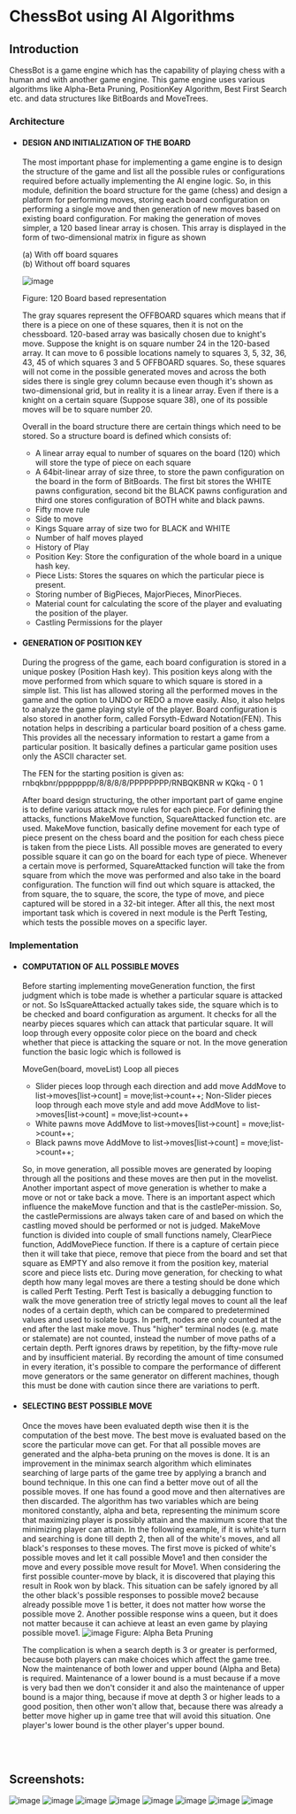 # ChessBot using AI Algorithms

## Introduction

ChessBot is a game engine which has the capability of playing chess with a human and with another game engine. This game engine uses various algorithms like Alpha-Beta Pruning, PositionKey Algorithm, Best First Search etc. and data structures like BitBoards and MoveTrees.

### Architecture
- #### DESIGN AND INITIALIZATION OF THE BOARD
  The most important phase for implementing a game engine is to design the structure of the game and list all the possible rules or configurations required before actually implementing the AI engine logic. So, in this module, definition the board structure for the game (chess) and design a platform for performing moves, storing each board configuration on performing a single move and then generation of new moves based on existing board configuration.
  For making the generation of moves simpler, a 120 based linear array is chosen.
  This array is displayed in the form of two-dimensional matrix in figure as shown
  
  (a) With off board squares &nbsp;&nbsp; &nbsp; &nbsp; &nbsp; 
  &nbsp; &nbsp; &nbsp; &nbsp; &nbsp; &nbsp; &nbsp; &nbsp; &nbsp; &nbsp; &nbsp;
  &nbsp; &nbsp; &nbsp; &nbsp; &nbsp; &nbsp; &nbsp; &nbsp; &nbsp; &nbsp; &nbsp;
  &nbsp; &nbsp; &nbsp; &nbsp; &nbsp; &nbsp; &nbsp; &nbsp; &nbsp; &nbsp; &nbsp;
  (b) Without off board squares
  
  ![image](https://github.com/SIRIUScoder1/ChessBot/blob/master/images/chessBot1.png)
  
  Figure: 120 Board based representation
  
  The gray squares represent the OFFBOARD squares which means that if there is a piece on one of these squares, then it is not on the chessboard. 120-based array was basically chosen due to knight's move. Suppose the knight is on square number 24 in the 120-based array. It can move to 6 possible locations namely to squares 3, 5, 32,
36, 43, 45 of which squares 3 and 5 OFFBOARD squares. So, these squares will not come in the possible generated moves and across the both sides there is single grey column because even though it's shown as two-dimensional grid, but in reality it is a linear array. Even if there is a knight on a certain square (Suppose square 38), one of its
possible moves will be to square number 20. 

  Overall in the board structure there are certain things which need to be stored. So a
structure board is defined which consists of:
 
  -	A linear array equal to number of squares on the board (120) which will store the type of piece on each square
  - A 64bit-linear array of size three, to store the pawn configuration on the board in the form of BitBoards. The first bit stores the WHITE pawns configuration, second bit the BLACK pawns configuration and third one stores configuration of BOTH white and black pawns.
  - Fifty move rule
  - Side to move
  - Kings Square array of size two for BLACK and WHITE
  - Number of half moves played
  - History of Play
  - Position Key: Store the configuration of the whole board in a unique hash key.
  - Piece Lists: Stores the squares on which the particular piece is present.
  - Storing number of BigPieces, MajorPieces, MinorPieces.
  - Material count for calculating the score of the player and evaluating the position of the player.
  - Castling Permissions for the player
  
- #### GENERATION OF POSITION KEY
    During the progress of the game, each board configuration is stored in a unique poskey (Position Hash key). This position keys along with the move performed from which square to which square is stored in a simple list. This list has allowed storing all the performed moves in the game and the option to UNDO or REDO a move easily. Also, it also helps to analyze the game playing style of the player. Board configuration is also stored in another form, called Forsyth-Edward Notation(FEN). This notation helps in describing a particular board position of a chess game. This provides all the necessary information to restart a game from a particular position. It basically defines a particular game position uses only the ASCII character set. 
 
  The FEN for the starting position is given as:
  rnbqkbnr/pppppppp/8/8/8/8/PPPPPPPP/RNBQKBNR w KQkq - 0 1

  After board design structuring, the other important part of game engine is to define various attack move rules for each piece. For defining the attacks, functions MakeMove function, SquareAttacked function etc. are used. MakeMove function, basically define movement for each type of piece present on the chess board and the position for each chess piece is taken from the piece Lists. 
All possible moves are generated to every possible square it can go on the board for each type of piece. Whenever a certain move is performed, SquareAttacked function will take the from square from which the move was performed and also take in the board configuration. The function will find out which square is attacked, the from square, the to square, the score, the type of move, and piece captured will be stored in a 32-bit integer. After all this, the next most important task which is covered in next module is the Perft Testing, which tests the possible moves on a specific layer.

### Implementation
- #### COMPUTATION OF ALL POSSIBLE MOVES
  Before starting implementing moveGeneration function, the first judgment which is tobe made is whether a particular square is attacked or not. So IsSquareAttacked actually takes side, the square which is to be checked and board configuration as argument. It checks for all the nearby pieces squares which can attack that particular square. It will loop through every opposite color piece on the board and check whether that piece is attacking the square or not. In the move generation function the basic logic which is followed is

  MoveGen(board, moveList)
    Loop all pieces
     - Slider pieces loop through each direction and add move AddMove to list->moves[list->count] = move;list->count++;
        Non-Slider pieces loop through each move style and add move AddMove to list->moves[list->count] = move;list->count++
     - White pawns move
      AddMove to list->moves[list->count] = move;list->count++;
     - Black pawns move
      AddMove to list->moves[list->count] = move;list->count++;

    So, in move generation, all possible moves are generated by looping through all the positions and these moves are then put in the movelist. Another important aspect of move generation is whether to make a move or not or take back a move. There is an important aspect which influence the makeMove function and that is the castlePer-mission. So, the castlePermissions are always taken care of and based on which the castling moved should be performed or not is judged. MakeMove function is divided into couple of small functions namely, ClearPiece function, AddMovePiece function. If there is a capture of certain piece then it will take that piece, remove that piece from the board and set that square as EMPTY and also remove it from the position key, material score and piece lists etc.
    During move generation, for checking to what depth how many legal moves are there a testing should be done which is called Perft Testing. Perft Test is basically a debugging function to walk the move generation tree of strictly legal moves to count all the leaf nodes of a certain depth, which can be compared to predetermined values and used to isolate bugs. In perft, nodes are only counted at the end after the last make move. Thus "higher" terminal nodes (e.g. mate or stalemate) are not counted, instead the number of move paths of a certain depth. Perft ignores draws by repetition, by the fifty-move rule and by insufficient material. By recording the amount of time consumed in every iteration, it's possible to compare the performance of different move generators or the same generator on different machines, though this must be done with caution since there are variations to perft.
  
- #### SELECTING BEST POSSIBLE MOVE
  Once the moves have been evaluated depth wise then it is the computation of the best move. The best move is evaluated based on the score the particular move can get. For that all possible moves are generated and the alpha-beta pruning on the moves is done. It is an improvement in the minimax search algorithm which eliminates searching of large parts of the game tree by applying a branch and bound technique. In this one can find a better move out of all the possible moves. If one has found a good move and then alternatives are then discarded. The algorithm has two variables which are being monitored constantly, alpha and beta, representing the minimum score that maximizing player is possibly attain and the maximum score that the minimizing player can attain. In the following example, if it is white's turn and searching is done till depth 2, then all of the white's moves, and all black's responses to these moves. The first move is picked of white's possible moves and let it call possible Move1 and then consider the move and every possible move result for Move1. When considering the first possible counter-move by black, it is discovered that playing this result in Rook won by black. This situation can be safely ignored by all the other black's possible responses to possible move2 because already possible move 1 is better, it does not matter how worse the possible move 2. Another possible response wins a queen, but it does not matter because it can achieve at least an even game by playing possible move1.
  ![image](https://github.com/SIRIUScoder1/ChessBot/blob/master/images/chessBot2.png)
  Figure: Alpha Beta Pruning
  
  The complication is when a search depth is 3 or greater is performed, because both players can make choices which affect the game tree. Now the maintenance of both lower and upper bound (Alpha and Beta) is required. Maintenance of a lower bound is a must because if a move is very bad then we don't consider it and also the maintenance of upper bound is a major thing, because if move at depth 3 or higher leads to a good position, then other won't allow that, because there was already a better move higher up in game tree that will avoid this situation. One player's lower bound is the other player's upper bound.
  
 <br/>
 <br/>
 
 ## Screenshots:
 
  ![image](https://github.com/SIRIUScoder1/ChessBot/blob/master/images/output1.png) 
  ![image](https://github.com/SIRIUScoder1/ChessBot/blob/master/images/output2.png)
  ![image](https://github.com/SIRIUScoder1/ChessBot/blob/master/images/output3.png)
  ![image](https://github.com/SIRIUScoder1/ChessBot/blob/master/images/output4.png)
  ![image](https://github.com/SIRIUScoder1/ChessBot/blob/master/images/output5.png)
  ![image](https://github.com/SIRIUScoder1/ChessBot/blob/master/images/output6.png)
  ![image](https://github.com/SIRIUScoder1/ChessBot/blob/master/images/output7.png)
  ![image](https://github.com/SIRIUScoder1/ChessBot/blob/master/images/output8.png)
  
